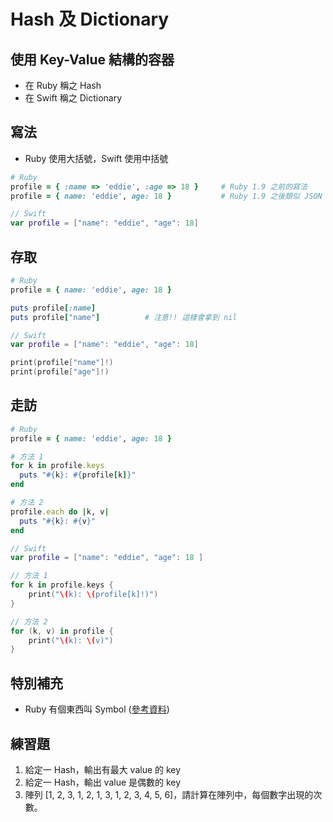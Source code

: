 # Hash 及 Dictionary

## 使用 Key-Value 結構的容器

* 在 Ruby 稱之 Hash
* 在 Swift 稱之 Dictionary

## 寫法

* Ruby 使用大括號，Swift 使用中括號

```ruby
# Ruby
profile = { :name => 'eddie', :age => 18 }     # Ruby 1.9 之前的寫法
profile = { name: 'eddie', age: 18 }           # Ruby 1.9 之後類似 JSON 格式的寫法
```

```swift
// Swift
var profile = ["name": "eddie", "age": 18]
```

## 存取

```ruby
# Ruby
profile = { name: 'eddie', age: 18 }

puts profile[:name]
puts profile["name"]          # 注意!! 這樣會拿到 nil
```

```swift
// Swift
var profile = ["name": "eddie", "age": 18]

print(profile["name"]!)
print(profile["age"]!)
```

## 走訪

```ruby
# Ruby
profile = { name: 'eddie', age: 18 }

# 方法 1
for k in profile.keys
  puts "#{k}: #{profile[k]}"
end

# 方法 2
profile.each do |k, v|
  puts "#{k}: #{v}"
end
```

```swift
// Swift
var profile = ["name": "eddie", "age": 18 ]

// 方法 1
for k in profile.keys {
    print("\(k): \(profile[k]!)")
}

// 方法 2
for (k, v) in profile {
    print("\(k): \(v)")
}
```

## 特別補充

* Ruby 有個東西叫 Symbol ([參考資料](http://kaochenlong.com/2016/04/25/string-and-symbol/))

## 練習題

1. 給定一 Hash，輸出有最大 value 的 key
2. 給定一 Hash，輸出 value 是偶數的 key
3. 陣列 [1, 2, 3, 1, 2, 1, 3, 1, 2, 3, 4, 5, 6]，請計算在陣列中，每個數字出現的次數。

